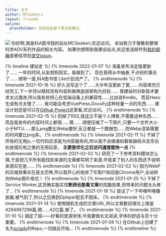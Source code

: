 ```yaml
---
title: 关于
author: MCSeekeri
layout: friends
waline:
  placeholder: 欢迎在此留下意见和建议。
---
```


![](https://unpkg.com/sciadvfiles@1.0.5/RINE/8.webp)
你好啊,我是科A图书馆的站长MCSeekeri,欢迎访问。
本站致力于搜集和整理科学ADV系列作品的相关内容。
如果你想帮助我建设站点,欢迎发送邮件到[我的邮箱](mailto:hiyajo.maho@outlook.jp)或者给项目[提交issue](https://github.com/MCSeekeri/sciadv/issues)。

<!-- more -->

{% timeline 建站史 %}
{% timenode 2022-01-07 %}
准备发布决定版更新了……
一年的时间,从妄想到现实。我做到了。
现在我得从中抽身,干点别的事去了……
顺带一提,科A图书馆 Lite计划流产了。
{% endtimenode %}
{% timenode 2021-10-16 %}
好久没写这个了……大半年没更新了罢……
内容填充已经完工,下一步将以精校现有内容和替换底层架构为目标……
我建站时对新技术要求太过激进,所以我有些担心在低端设备上的兼容性……比如说Kindle。
而且Hexo生成有点太慢了……
我可能会考虑VuePress,Docsify这种轻量一点的东西……
建设计划还是可以在[Github Project](https://github.com/MCSeekeri/sciadv/projects)这里看,欢迎访问。
{% endtimenode %}
{% timenode 2021-02-15 %}
扔掉了RSS,我这又不是个人博客,不需要这种东西……
而且我发布的内容时间上都很……嗯……
顺便压缩了一下图片,只要一个文件大小小于MTU……那么png要比Webp要好,反正都是一个数据包……而Webp渲染需要的时间要比png多。
{% endtimenode %}
{% timenode 2021-02-11 %}
干掉了所有的无用js,一切代码应该是为内容服务的,所以我不会搞诸如看板娘啦点击空白处放烟花啦之类的无用玩意。
**主要是优化之后访问速度能快一点**
{% endtimenode %}
{% timenode 2021-02-02 %}
研究了一下参考资料模块怎么搞,于是把几乎所有能找到来源的文章都写明了来源,毕竟拿了别人的东西还不说明来源实在是……
{% endtimenode %}
{% timenode 2021-02-02 %}
因为WebP的压缩效果实在是太恐怖,所以我开心的抛弃了IE用户和旧版Chrome用户,全站转向Webp图片格式！
{% endtimenode %}
{% timenode 2021-01-25 %}
干掉了Service Worker,这货确实能实现**断网也能看文章**的炫酷效果,但带来的问题太头疼了…
{% endtimenode %}
{% timenode 2021-01-18 %}
尝试了一下哔哩哔哩播放器,被气到了,所以之后换到Dplayer配去不图床。
{% endtimenode %}
{% timenode 2021-01-14 %}
使用随机生成的文章URL,所以文章数目理论上限是4294967296篇,嗯……42亿篇,够了。
{% endtimenode %}
{% timenode 2021-01-10 %}
搞定了超——好看的思源宋体,毕竟要做长文阅读,字体的舒适与否十分重要。
{% endtimenode %}
{% timenode 2021-01-09 %}
在Github上创建了名为[sciadv](https://github.com/MCSeekeri/sciadv)的Repo,一切就此开始…
{% endtimenode %}
{% endtimeline %}